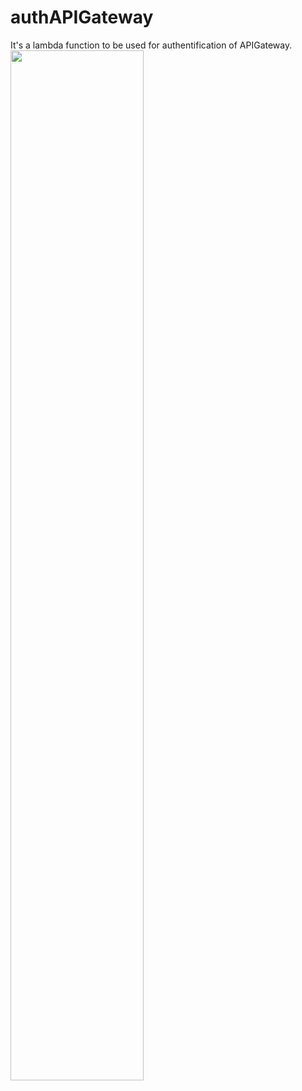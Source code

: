 # authAPIGateway
It's a lambda  function to be used for authentification of APIGateway.
<br>
<img src=https://user-images.githubusercontent.com/56756975/83963239-5eceb580-a8df-11ea-8dcc-58e40f085886.png width=65%>
